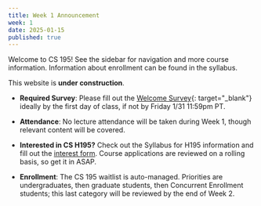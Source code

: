 ```yaml
---
title: Week 1 Announcement
week: 1
date: 2025-01-15
published: true
---
```


Welcome to CS 195! See the sidebar for navigation and more course information. Information about enrollment can be found in the syllabus.

This website is **under construction**.

* **Required Survey**: Please fill out the [Welcome Survey](https://forms.gle/i6ix9HndeUD8MoBy5){: target="\_blank"} ideally by the first day of class, if not by Friday 1/31 11:59pm PT.

* **Attendance**: No lecture attendance will be taken during Week 1, though relevant content will be covered.

* **Interested in CS H195?** Check out the Syllabus for H195 information and fill out the [interest form](https://forms.gle/aKsw5hNLjStHc6kk8). Course applications are reviewed on a rolling basis, so get it in ASAP.

* **Enrollment**: The CS 195 waitlist is auto-managed. Priorities are undergraduates, then graduate students, then Concurrent Enrollment students; this last category will be reviewed by the end of Week 2.

